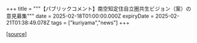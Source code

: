 +++
title = """【パブリックコメント】南空知定住自立圏共生ビジョン（案）の意見募集"""
date = 2025-02-18T01:00:00.000Z
expiryDate = 2025-02-21T01:38:49.078Z
tags = ["kuriyama","news"]
+++


[[source]](https://www.town.kuriyama.hokkaido.jp/soshiki/31/30362.html)
